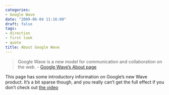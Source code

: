 ```yaml
---
categories:
- Google Wave
date: "2009-06-04 11:16:00"
draft: false
tags:
- direction
- first look
- quote
title: About Google Wave
---
```


> Google Wave is a new model for communication and collaboration on the web. - [Google Wave’s About page](http://wave.google.com/about.html)

This page has some introductory information on Google’s new Wave product. It’s a bit sparse though, and you really can’t get the full effect if you don’t check out [the video](//the.geekorium.com.au/wave-preview-at-the-google-io-developer-conference/)
